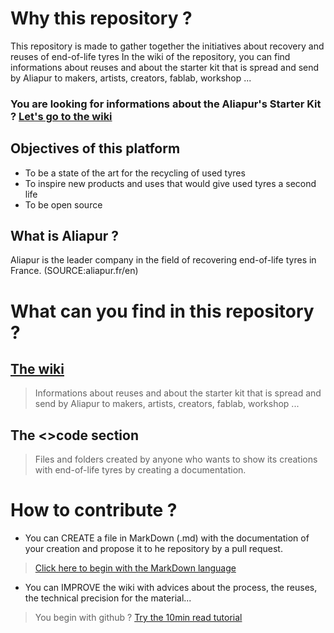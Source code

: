 # Why this repository ?
This repository is made to gather together the initiatives about recovery and reuses of end-of-life tyres 
In the wiki of the repository, you can find informations about reuses and about the starter kit that is spread and send by Aliapur to makers, artists, creators, fablab, workshop ...
### You are looking for informations about the Aliapur's Starter Kit ? [Let's go to the wiki](https://github.com/Aliapur/Wiki/wiki/Starter-Kit)

## Objectives of this platform
* To be a state of the art for the recycling of used tyres
* To inspire new products and uses that would give used tyres a second life
* To be open source

## What is Aliapur ?
Aliapur is the leader company in the field of recovering end-of-life tyres in France. (SOURCE:aliapur.fr/en)

# What can you find in this repository ?
## [The wiki](https://github.com/Aliapur/Wiki/wiki)
> Informations about reuses and about the starter kit that is spread and send by Aliapur to makers, artists, creators, fablab, workshop ...
## The <>code section 
>  Files and folders created by anyone who wants to show its creations with end-of-life tyres by creating a documentation.   

# How to contribute ? 
* You can CREATE a file in MarkDown (.md) with the documentation of your creation and propose it to he repository by a pull request. 
> [Click here to begin with the MarkDown language](https://guides.github.com/features/mastering-markdown/)
* You can IMPROVE the wiki with advices about the process, the reuses, the technical precision for the material...
> You begin with github ? [Try the 10min read tutorial](https://guides.github.com/activities/hello-world/)
